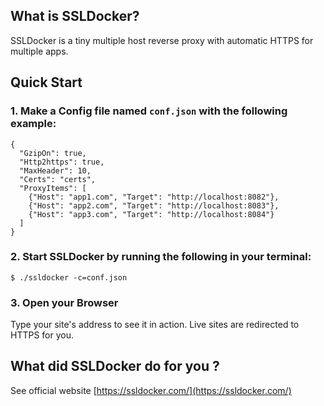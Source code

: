 ## What is SSLDocker?

SSLDocker is a tiny multiple host reverse proxy with automatic HTTPS for multiple apps.

## Quick Start

### 1. Make a Config file named `conf.json` with the following example:

```
{
  "GzipOn": true,
  "Http2https": true,
  "MaxHeader": 10,
  "Certs": "certs",
  "ProxyItems": [
    {"Host": "app1.com", "Target": "http://localhost:8082"},
    {"Host": "app2.com", "Target": "http://localhost:8083"},
    {"Host": "app3.com", "Target": "http://localhost:8084"}
  ]
}
```

### 2. Start SSLDocker by running the following in your terminal:

```
$ ./ssldocker -c=conf.json
```

### 3. Open your Browser

Type your site's address to see it in action. Live sites are redirected to HTTPS for you.

## What did SSLDocker do for you ?

See official website [https://ssldocker.com/](https://ssldocker.com/)
